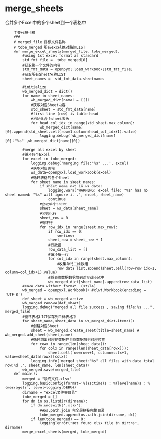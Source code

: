 # merge_sheets
合并多个Excel中的多个sheet到一个表格中

        主要代码注释
        ###
        # merged_file 目标文件名称
        # tobe_merged 所有excel绝对路径LIST
        def merge_excel_sheets(merged_file, tobe_merged):
            #using 1st excel format as standard
            std_fmt_file =  tobe_merged[0]
            #获取第一个文件的内容
            std_fmt_data = openpyxl.load_workbook(std_fmt_file)
            #获取所有Sheet名称LIST
            sheet_names =  std_fmt_data.sheetnames

            #initialize
            wb_merged_dict = dict()
            for name in sheet_names:
                wb_merged_dict[name] = [[]]
                #获取对应Sheet内容
                std_sheet = std_fmt_data[name]
                #first line (row) is table head
                #初始化各个sheet表头
                for head_col_idx in range(std_sheet.max_column):
                    wb_merged_dict[name][0].append(std_sheet.cell(row=1,column=head_col_idx+1).value)
                    logging.debug('wb_merged_dict[name][0]："%s"',wb_merged_dict[name][0])

            #merge all excel by sheet 
            #循环各个Excel
            for excel in tobe_merged:
                logging.debug('merging file:"%s" ...', excel)
                #获取对应表格
                ws_data=openpyxl.load_workbook(excel)
                #循环表格的各个Sheet
                for sheet_name in sheet_names:
                    if sheet_name not in ws_data:
                        logging.warn('WARNING: excel file: "%s" has no sheet named: "%s" will ignore it .', excel, sheet_name)
                        continue
                    #获取单个sheet
                    sheet = ws_data[sheet_name]
                    #初始化行
                    sheet_row = 0
                    #循环行
                    for row_idx in range(sheet.max_row):
                        if row_idx == 0:
                            continue
                        sheet_row = sheet_row + 1
                        #行数据
                        row_data_list = []
                        #循环每一行
                        for col_idx in range(sheet.max_column):
                            #收集单行二维数组
                            row_data_list.append(sheet.cell(row=row_idx+1, column=col_idx+1).value)
                        #将表格数据数据放到对应sheet中
                        wb_merged_dict[sheet_name].append(row_data_list)
            #save data without format  (style)
            wb_merged = openpyxl.Workbook() #xlwt.Workbook(encoding = 'UTF-8')
            def_sheet = wb_merged.active
            wb_merged.remove(def_sheet)
            logging.debug("merged all file success , saving file:%s ...", merged_file)
            #循环表格LIST保存到目标表格中
            for sheet_name,sheet_data in wb_merged_dict.items():
                #创建对应Sheet
                sheet = wb_merged.create_sheet(title=sheet_name) # wb_merged.add_sheet(sheet_name)
                #循环取出对应的数据并且将数据放到对应位置
                for rowx in range(len(sheet_data)):
                    for colx in range(len(sheet_data[rowx])):
                        sheet.cell(row=rowx+1, column=colx+1, value=sheet_data[rowx][colx])
                logging.info('merged sheet:"%s" all files with data total row:%d .', sheet_name, len(sheet_data))
            wb_merged.save(merged_file)
        def main():
            merged = "最终文件.xlsx"
            logging.basicConfig(format='%(asctime)s : %(levelname)s : %(message)s', level=logging.DEBUG)
            dirname = "excel文件夹目录"
            tobe_merged = []
            for dn in os.listdir(dirname):
                if dn.endswith('.xlsx'):
                    ##os.path.join 完全是拼接完整目录
                    tobe_merged.append(os.path.join(dirname, dn))
                if len(tobe_merged) == 0:
                    logging.error("not found xlsx file in dir:%s", dirname)
            merge_excel_sheets(merged, tobe_merged)
